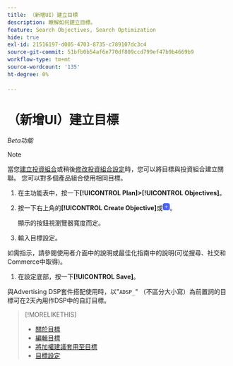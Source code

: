 ```yaml
---
title: （新增UI）建立目標
description: 瞭解如何建立目標。
feature: Search Objectives, Search Optimization
hide: true
exl-id: 21516197-d005-4703-8735-c789107dc3c4
source-git-commit: 51bfb0b54af6e770df809ccd799ef47b9b4669b9
workflow-type: tm+mt
source-wordcount: '135'
ht-degree: 0%

---
```


# （新增UI）建立目標

*Beta功能*

>[!NOTE]
>
>當您[建立投資組合](/help/search-social-commerce/new-ui/manage/portfolios/portfolio-create.md)或稍後[修改投資組合設定](/help/search-social-commerce/new-ui/manage/portfolios/portfolio-edit.md)時，您可以將目標與投資組合建立關聯。 您可以對多個產品組合使用相同目標。

1. 在主功能表中，按一下&#x200B;**[!UICONTROL Plan]>[!UICONTROL Objectives]**。

1. 按一下右上角的&#x200B;**[!UICONTROL Create Objective]**&#x200B;或![新增](/help/search-social-commerce/assets/add-new.png "新增")。

   顯示的按鈕視瀏覽器寬度而定。

1. 輸入目標設定。

如需指示，請參閱使用者介面中的說明或最佳化指南中的說明(可從搜尋、社交和Commerce中取得)。

1. 在設定底部，按一下&#x200B;**[!UICONTROL Save]**。

與Advertising DSP套件搭配使用時，以&quot;`ADSP_`&quot; （不區分大小寫）為前置詞的目標可在2天內用作DSP中的自訂目標。

>[!MORELIKETHIS]
>
>* [關於目標](objective-about.md)
>* [編輯目標](objective-edit.md)
>* [將加權建議套用至目標](objective-apply-weight-recommendations.md)
>* [目標設定](objective-settings.md)
